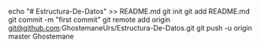 echo "# Estructura-De-Datos" >> README.md
git init
git add README.md
git commit -m "first commit"
git remote add origin git@github.com:GhostemaneUrs/Estructura-De-Datos.git
git push -u origin master
Ghostemane
